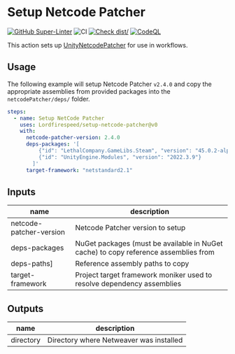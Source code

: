 # Setup Netcode Patcher

[![GitHub Super-Linter](https://github.com/Lordfirespeed/setup-netcode-weaver/actions/workflows/linter.yml/badge.svg)](https://github.com/super-linter/super-linter)
![CI](https://github.com/Lordfirespeed/setup-netcode-weaver/actions/workflows/ci.yml/badge.svg)
[![Check dist/](https://github.com/Lordfirespeed/setup-netcode-weaver/actions/workflows/check-dist.yml/badge.svg)](https://github.com/Lordfirespeed/setup-netcode-weaver/actions/workflows/check-dist.yml)
[![CodeQL](https://github.com/Lordfirespeed/setup-netcode-weaver/actions/workflows/codeql-analysis.yml/badge.svg)](https://github.comLordfirespeed/setup-netcode-weaver/actions/workflows/codeql-analysis.yml)

This action sets up [UnityNetcodePatcher](https://github.com/EvaisaDev/UnityNetcodePatcher) for use in workflows.

## Usage

The following example will setup Netcode Patcher `v2.4.0` and copy the appropriate assemblies
from provided packages into the `netcodePatcher/deps/` folder.

```yaml
steps:
  - name: Setup NetCode Patcher
    uses: Lordfirespeed/setup-netcode-patcher@v0
    with:
      netcode-patcher-version: 2.4.0
      deps-packages: '[
          {"id": "LethalCompany.GameLibs.Steam", "version": "45.0.2-alpha.1"}, 
          {"id": "UnityEngine.Modules", "version": "2022.3.9"}
        ]'
      target-framework: "netstandard2.1"
```

## Inputs

| name                    | description                                                                         |
|-------------------------|-------------------------------------------------------------------------------------|
| netcode-patcher-version | Netcode Patcher version to setup                                                    |
| deps-packages           | NuGet packages (must be available in NuGet cache) to copy reference assemblies from |
| deps-paths]             | Reference assembly paths to copy                                                    |
| target-framework        | Project target framework moniker used to resolve dependency assemblies              |

## Outputs

| name       | description                             |
|------------|-----------------------------------------|
| directory  | Directory where Netweaver was installed |
